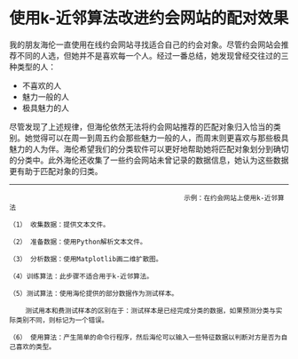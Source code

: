 # 使用k-近邻算法改进约会网站的配对效果

我的朋友海伦一直使用在线约会网站寻找适合自己的约会对象。尽管约会网站会推荐不同的人选，但她并不是喜欢每一个人。经过一番总结，她发现曾经交往过的三种类型的人：

* 不喜欢的人
* 魅力一般的人
* 极具魅力的人

尽管发现了上述规律，但海伦依然无法将约会网站推荐的匹配对象归入恰当的类别。她觉得可以在周一到周五约会那些魅力一般的人，而周末则更喜欢与那些极具魅力的人为伴。海伦希望我们的分类软件可以更好地帮助她将匹配对象划分到确切的分类中。此外海伦还收集了一些约会网站未曾记录的数据信息，她认为这些数据更有助于匹配对象的归类。

---

```
                                            示例：在约会网站上使用k-近邻算法

（1） 收集数据：提供文本文件。

（2） 准备数据：使用Python解析文本文件。

（3） 分析数据：使用Matplotlib画二维扩散图。

（4）训练算法：此步骤不适合用于k-近邻算法。

（5）测试算法：使用海伦提供的部分数据作为测试样本。

    测试用本和费测试样本的区别在于：测试样本是已经完成分类的数据，如果预测分类与实际类别不同，则标记为一个错误。

（6） 使用算法：产生简单的命令行程序，然后海伦可以输入一些特征数据以判断对方是否为自己喜欢的类型。
```



